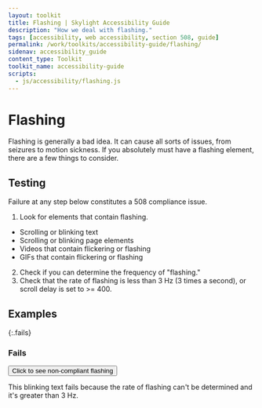 ```yaml
---
layout: toolkit
title: Flashing | Skylight Accessibility Guide
description: "How we deal with flashing."
tags: [accessibility, web accessibility, section 508, guide]
permalink: /work/toolkits/accessibility-guide/flashing/
sidenav: accessibility_guide
content_type: Toolkit
toolkit_name: accessibility-guide
scripts:
  - js/accessibility/flashing.js
---
```


# Flashing

Flashing is generally a bad idea. It can cause all sorts of issues, from seizures to motion sickness. If you absolutely must have a flashing element, there are a few things to consider.

## Testing

Failure at any step below constitutes a 508 compliance issue.

1. Look for elements that contain flashing.
  * Scrolling or blinking text
  * Scrolling or blinking page elements
  * Videos that contain flickering or flashing
  * GIFs that contain flickering or flashing
2. Check if you can determine the frequency of "flashing."
3. Check that the rate of flashing is less than 3 Hz (3 times a second), or scroll delay is set to >= 400.

## Examples

{:.fails}
### Fails

<div class="row">
  <div class="col-sm-5">
    <p>
      <button class="btn-submit-outline" type="button" id="blinkbutton">
        Click to see non-compliant flashing
      </button>
    </p>
  </div>
  <div class="col-sm-3">
    <p class="blink" style="display:none;">Blinking Text</p>
  </div>
</div>

This blinking text fails because the rate of flashing can't be determined and it's greater than 3 Hz.

